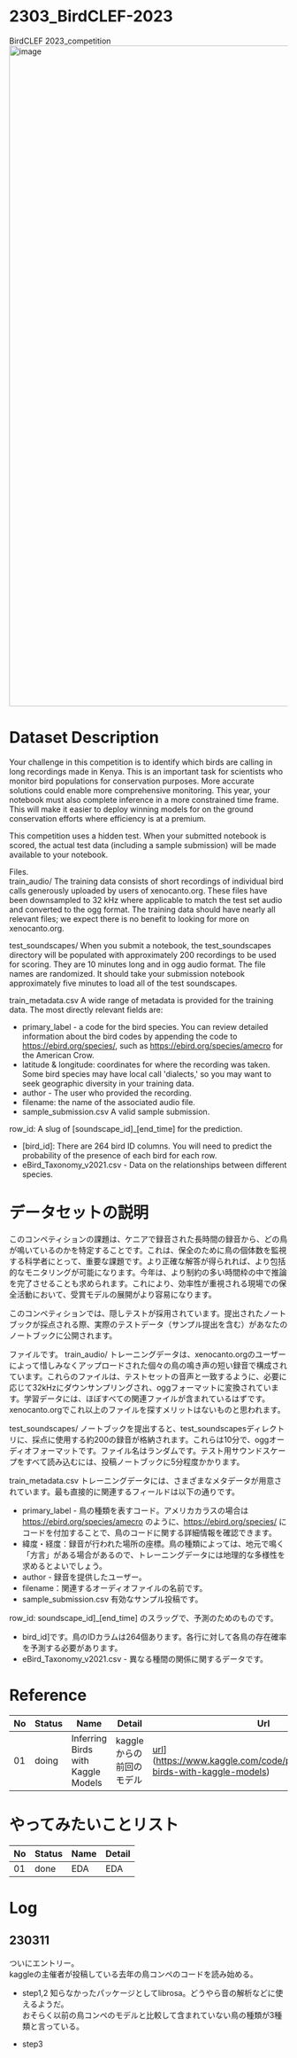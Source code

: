 # 2303_BirdCLEF-2023
BirdCLEF 2023_competition
<img width="1193" alt="image" src="https://user-images.githubusercontent.com/88224359/224439623-79448d49-49ed-457b-b360-3120efaaa487.png">


# Dataset Description
Your challenge in this competition is to identify which birds are calling in long recordings made in Kenya. This is an important task for scientists who monitor bird populations for conservation purposes. More accurate solutions could enable more comprehensive monitoring. This year, your notebook must also complete inference in a more constrained time frame. This will make it easier to deploy winning models for on the ground conservation efforts where efficiency is at a premium.   

This competition uses a hidden test. When your submitted notebook is scored, the actual test data (including a sample submission) will be made available to your notebook.   

Files.  
train_audio/ The training data consists of short recordings of individual bird calls generously uploaded by users of xenocanto.org. These files have been downsampled to 32 kHz where applicable to match the test set audio and converted to the ogg format. The training data should have nearly all relevant files; we expect there is no benefit to looking for more on xenocanto.org.

test_soundscapes/ When you submit a notebook, the test_soundscapes directory will be populated with approximately 200 recordings to be used for scoring. They are 10 minutes long and in ogg audio format. The file names are randomized. It should take your submission notebook approximately five minutes to load all of the test soundscapes.

train_metadata.csv A wide range of metadata is provided for the training data. The most directly relevant fields are:

- primary_label - a code for the bird species. You can review detailed information about the bird codes by appending the code to https://ebird.org/species/, such as https://ebird.org/species/amecro for the American Crow.
- latitude & longitude: coordinates for where the recording was taken. Some bird species may have local call 'dialects,' so you may want to seek geographic diversity in your training data.
- author - The user who provided the recording.
- filename: the name of the associated audio file.
- sample_submission.csv A valid sample submission.

row_id: A slug of [soundscape_id]_[end_time] for the prediction.
- [bird_id]: There are 264 bird ID columns. You will need to predict the probability of the presence of each bird for each row.
- eBird_Taxonomy_v2021.csv - Data on the relationships between different species.

# データセットの説明
このコンペティションの課題は、ケニアで録音された長時間の録音から、どの鳥が鳴いているのかを特定することです。これは、保全のために鳥の個体数を監視する科学者にとって、重要な課題です。より正確な解答が得られれば、より包括的なモニタリングが可能になります。今年は、より制約の多い時間枠の中で推論を完了させることも求められます。これにより、効率性が重視される現場での保全活動において、受賞モデルの展開がより容易になります。  

このコンペティションでは、隠しテストが採用されています。提出されたノートブックが採点される際、実際のテストデータ（サンプル提出を含む）があなたのノートブックに公開されます。  

ファイルです。 
train_audio/ トレーニングデータは、xenocanto.orgのユーザーによって惜しみなくアップロードされた個々の鳥の鳴き声の短い録音で構成されています。これらのファイルは、テストセットの音声と一致するように、必要に応じて32kHzにダウンサンプリングされ、oggフォーマットに変換されています。学習データには、ほぼすべての関連ファイルが含まれているはずです。xenocanto.orgでこれ以上のファイルを探すメリットはないものと思われます。

test_soundscapes/ ノートブックを提出すると、test_soundscapesディレクトリに、採点に使用する約200の録音が格納されます。これらは10分で、oggオーディオフォーマットです。ファイル名はランダムです。テスト用サウンドスケープをすべて読み込むには、投稿ノートブックに5分程度かかります。

train_metadata.csv トレーニングデータには、さまざまなメタデータが用意されています。最も直接的に関連するフィールドは以下の通りです。

- primary_label - 鳥の種類を表すコード。アメリカカラスの場合は https://ebird.org/species/amecro のように、https://ebird.org/species/ にコードを付加することで、鳥のコードに関する詳細情報を確認できます。
- 緯度・経度：録音が行われた場所の座標。鳥の種類によっては、地元で鳴く「方言」がある場合があるので、トレーニングデータには地理的な多様性を求めるとよいでしょう。
- author - 録音を提供したユーザー。
- filename：関連するオーディオファイルの名前です。
- sample_submission.csv 有効なサンプル投稿です。

row_id: soundscape_id]_[end_time] のスラッグで、予測のためのものです。
- bird_id]です。鳥のIDカラムは264個あります。各行に対して各鳥の存在確率を予測する必要があります。
- eBird_Taxonomy_v2021.csv - 異なる種間の関係に関するデータです。

# Reference
| No | Status | Name | Detail | Url |
| --- | --- | --- | --- | --- |
| 01 | doing | Inferring Birds with Kaggle Models | kaggleからの前回のモデル | [url]([https://www.kaggle.com/code/dschettler8845/novo-esp-eli5-performant-approaches-lb-0-451)](https://www.kaggle.com/code/philculliton/inferring-birds-with-kaggle-models)|


# やってみたいことリスト
| No | Status | Name | Detail |
| --- | --- | --- | --- |
| 01| done | EDA | EDA|.  


# Log
## 230311
ついにエントリー。   
kaggleの主催者が投稿している去年の鳥コンペのコードを読み始める。 
- step1,2
知らなかったパッケージとしてlibrosa。どうやら音の解析などに使えるようだ。    
おそらく以前の鳥コンペのモデルと比較して含まれていない鳥の種類が3種類と言っている。       
    
- step3

